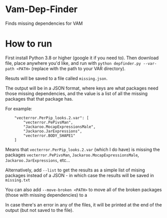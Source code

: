 # Vam-Dep-Finder
Finds missing dependencies for VAM

# How to run
First install Python 3.8 or higher (google it if you need to).
Then download file, place anywhere you'd like, and run with `python depfinder.py --var-path <PATH>` (replace <PATH> with the path to your VAR directory).

Resuts will be saved to a file called `missing.json`.

The output will be in a JSON format, where keys are what packages need those missing dependencies, and the value is a list of all the missing packages that that package has.

For example:

```
    "vecterror.PerPip_looks.2.var": [
        "vecterror.PePivsMan",
        "Jackaroo.MocapExpressionsMale",
        "Jackaroo.JarExpressions",
        "vecterror.BODY_SHAPE1"
    ]
```

Means that `vecterror.PerPip_looks.2.var` (which I do have) is missing the packages `vecterror.PePivsMan`, `Jackaroo.MocapExpressionsMale`, `Jackaroo.JarExpressions`, etc...

Alternatively, add `--list` to get the results as a simple list of mising packages instead of a JSON - in which case the results will be saved in `missing.txt`

You can also add `--move-broken <PATH>` to move all of the broken packages (those with missing dependencies) to a

In case there's an error in any of the files, it will be printed at the end of the output (but not saved to the file).
